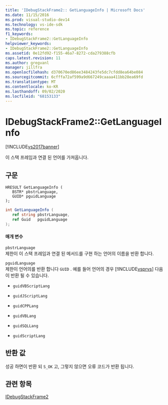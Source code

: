 ```yaml
---
title: 'IDebugStackFrame2:: GetLanguageInfo | Microsoft Docs'
ms.date: 11/15/2016
ms.prod: visual-studio-dev14
ms.technology: vs-ide-sdk
ms.topic: reference
f1_keywords:
- IDebugStackFrame2::GetLanguageInfo
helpviewer_keywords:
- IDebugStackFrame2::GetLanguageInfo
ms.assetid: 0e12fd92-f155-46a7-8272-cda279388cfb
caps.latest.revision: 11
ms.author: gregvanl
manager: jillfra
ms.openlocfilehash: d370670ed86ee3484243fe5dc7cfdd8ea64be084
ms.sourcegitcommit: 6cfffa72af599a9d667249caaaa411bb28ea69fd
ms.translationtype: MT
ms.contentlocale: ko-KR
ms.lasthandoff: 09/02/2020
ms.locfileid: "68153133"
---
```

# <a name="idebugstackframe2getlanguageinfo"></a>IDebugStackFrame2::GetLanguageInfo
[!INCLUDE[vs2017banner](../../../includes/vs2017banner.md)]

이 스택 프레임과 연결 된 언어를 가져옵니다.  
  
## <a name="syntax"></a>구문  
  
```cpp#  
HRESULT GetLanguageInfo (   
   BSTR* pbstrLanguage,  
   GUID* pguidLanguage  
);  
```  
  
```csharp  
int GetLanguageInfo (   
   ref string pbstrLanguage,  
   ref Guid   pguidLanguage  
);  
```  
  
#### <a name="parameters"></a>매개 변수  
 `pbstrLanguage`  
 제한이 이 스택 프레임과 연결 된 메서드를 구현 하는 언어의 이름을 반환 합니다.  
  
 `pguidLanguage`  
 제한이 언어의를 반환 합니다 `GUID` . 예를 들어 언어의 경우 [!INCLUDE[vsprvs](../../../includes/vsprvs-md.md)] 다음이 반환 될 수 있습니다.  
  
- `guidVBScriptLang`  
  
- `guidJScriptLang`  
  
- `guidCPPLang`  
  
- `guidVBLang`  
  
- `guidSQLLang`  
  
- `guidScriptLang`  
  
## <a name="return-value"></a>반환 값  
 성공 하면이 반환 되 `S_OK` 고, 그렇지 않으면 오류 코드가 반환 됩니다.  
  
## <a name="see-also"></a>관련 항목  
 [IDebugStackFrame2](../../../extensibility/debugger/reference/idebugstackframe2.md)
